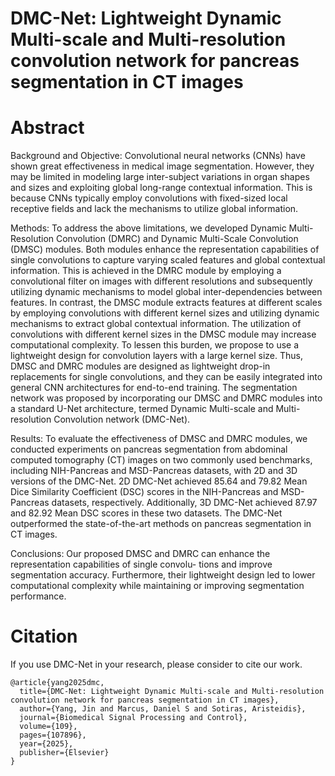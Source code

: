 # DMC-Net: Lightweight Dynamic Multi-scale and Multi-resolution convolution network for pancreas segmentation in CT images

Abstract
=======
Background and Objective: Convolutional neural networks (CNNs) have shown great effectiveness in medical
image segmentation. However, they may be limited in modeling large inter-subject variations in organ shapes
and sizes and exploiting global long-range contextual information. This is because CNNs typically employ
convolutions with fixed-sized local receptive fields and lack the mechanisms to utilize global information.

Methods: To address the above limitations, we developed Dynamic Multi-Resolution Convolution (DMRC) and
Dynamic Multi-Scale Convolution (DMSC) modules. Both modules enhance the representation capabilities of
single convolutions to capture varying scaled features and global contextual information. This is achieved in
the DMRC module by employing a convolutional filter on images with different resolutions and subsequently
utilizing dynamic mechanisms to model global inter-dependencies between features. In contrast, the DMSC
module extracts features at different scales by employing convolutions with different kernel sizes and
utilizing dynamic mechanisms to extract global contextual information. The utilization of convolutions with
different kernel sizes in the DMSC module may increase computational complexity. To lessen this burden, we
propose to use a lightweight design for convolution layers with a large kernel size. Thus, DMSC and DMRC
modules are designed as lightweight drop-in replacements for single convolutions, and they can be easily
integrated into general CNN architectures for end-to-end training. The segmentation network was proposed by
incorporating our DMSC and DMRC modules into a standard U-Net architecture, termed Dynamic Multi-scale
and Multi-resolution Convolution network (DMC-Net).

Results: To evaluate the effectiveness of DMSC and DMRC modules, we conducted experiments on pancreas
segmentation from abdominal computed tomography (CT) images on two commonly used benchmarks,
including NIH-Pancreas and MSD-Pancreas datasets, with 2D and 3D versions of the DMC-Net. 2D DMC-Net
achieved 85.64 and 79.82 Mean Dice Similarity Coefficient (DSC) scores in the NIH-Pancreas and MSD-Pancreas
datasets, respectively. Additionally, 3D DMC-Net achieved 87.97 and 82.92 Mean DSC scores in these two
datasets. The DMC-Net outperformed the state-of-the-art methods on pancreas segmentation in CT images.

Conclusions: Our proposed DMSC and DMRC can enhance the representation capabilities of single convolu-
tions and improve segmentation accuracy. Furthermore, their lightweight design led to lower computational
complexity while maintaining or improving segmentation performance.

Citation
=======
If you use DMC-Net in your research, please consider to cite our work.
```
@article{yang2025dmc,
  title={DMC-Net: Lightweight Dynamic Multi-scale and Multi-resolution convolution network for pancreas segmentation in CT images},
  author={Yang, Jin and Marcus, Daniel S and Sotiras, Aristeidis},
  journal={Biomedical Signal Processing and Control},
  volume={109},
  pages={107896},
  year={2025},
  publisher={Elsevier}
}
```
